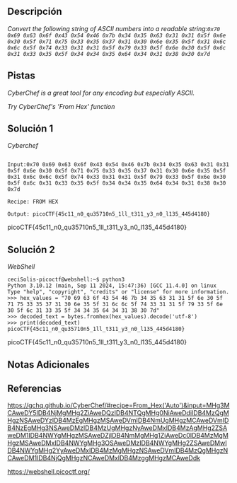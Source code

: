 
## Descripción

*Convert the following string of ASCII numbers into a readable string:`0x70 0x69 0x63 0x6f 0x43 0x54 0x46 0x7b 0x34 0x35 0x63 0x31 0x31 0x5f 0x6e 0x30 0x5f 0x71 0x75 0x33 0x35 0x37 0x31 0x30 0x6e 0x35 0x5f 0x31 0x6c 0x6c 0x5f 0x74 0x33 0x31 0x31 0x5f 0x79 0x33 0x5f 0x6e 0x30 0x5f 0x6c 0x31 0x33 0x35 0x5f 0x34 0x34 0x35 0x64 0x34 0x31 0x38 0x30 0x7d`*

## Pistas

*CyberChef is a great tool for any encoding but especially ASCII.*

*Try CyberChef's 'From Hex' function*

## Solución 1

*Cyberchef*

```

Input:0x70 0x69 0x63 0x6f 0x43 0x54 0x46 0x7b 0x34 0x35 0x63 0x31 0x31 0x5f 0x6e 0x30 0x5f 0x71 0x75 0x33 0x35 0x37 0x31 0x30 0x6e 0x35 0x5f 0x31 0x6c 0x6c 0x5f 0x74 0x33 0x31 0x31 0x5f 0x79 0x33 0x5f 0x6e 0x30 0x5f 0x6c 0x31 0x33 0x35 0x5f 0x34 0x34 0x35 0x64 0x34 0x31 0x38 0x30 0x7d

Recipe: FROM HEX

Output: picoCTF{45c11_n0_qu35710n5_1ll_t311_y3_n0_l135_445d4180}

```
picoCTF{45c11_n0_qu35710n5_1ll_t311_y3_n0_l135_445d4180}

## Solución 2

*WebShell*
```
ceciSolis-picoctf@webshell:~$ python3            
Python 3.10.12 (main, Sep 11 2024, 15:47:36) [GCC 11.4.0] on linux
Type "help", "copyright", "credits" or "license" for more information.
>>> hex_values = "70 69 63 6f 43 54 46 7b 34 35 63 31 31 5f 6e 30 5f 71 75 33 35 37 31 30 6e 35 5f 31 6c 6c 5f 74 33 31 31 5f 79 33 5f 6e 30 5f 6c 31 33 35 5f 34 34 35 64 34 31 38 30 7d"
>>> decoded_text = bytes.fromhex(hex_values).decode('utf-8')
>>> print(decoded_text)
picoCTF{45c11_n0_qu35710n5_1ll_t311_y3_n0_l135_445d4180}

```
picoCTF{45c11_n0_qu35710n5_1ll_t311_y3_n0_l135_445d4180}

## Notas Adicionales 
## Referencias 
https://gchq.github.io/CyberChef/#recipe=From_Hex('Auto')&input=MHg3MCAweDY5IDB4NjMgMHg2ZiAweDQzIDB4NTQgMHg0NiAweDdiIDB4MzQgMHgzNSAweDYzIDB4MzEgMHgzMSAweDVmIDB4NmUgMHgzMCAweDVmIDB4NzEgMHg3NSAweDMzIDB4MzUgMHgzNyAweDMxIDB4MzAgMHg2ZSAweDM1IDB4NWYgMHgzMSAweDZjIDB4NmMgMHg1ZiAweDc0IDB4MzMgMHgzMSAweDMxIDB4NWYgMHg3OSAweDMzIDB4NWYgMHg2ZSAweDMwIDB4NWYgMHg2YyAweDMxIDB4MzMgMHgzNSAweDVmIDB4MzQgMHgzNCAweDM1IDB4NjQgMHgzNCAweDMxIDB4MzggMHgzMCAweDdk

https://webshell.picoctf.org/